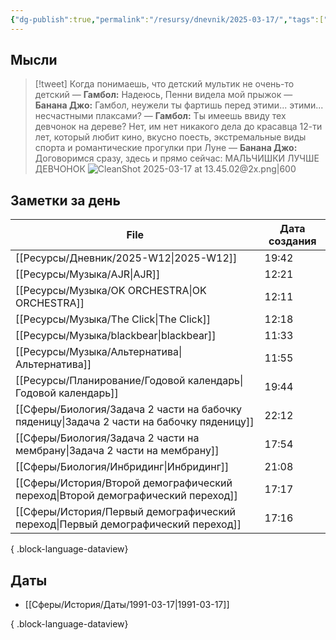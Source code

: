 ```yaml
---
{"dg-publish":true,"permalink":"/resursy/dnevnik/2025-03-17/","tags":["Ежедневнаязаметка"]}
---
```


## Мысли
> [!tweet] Когда понимаешь, что детский мультик не очень-то детский
> — **Гамбол:** Надеюсь, Пенни видела мой прыжок 
> — **Банана Джо:** Гамбол, неужели ты фартишь перед этими... этими... несчастными плаксами?
> — **Гамбол:** Ты имеешь ввиду тех девчонок на дереве? Нет, им нет никакого дела до красавца 12-ти лет, который любит кино, вкусно поесть, экстремальные виды спорта и романтические прогулки при Луне 
> — **Банана Джо:** Договоримся сразу, здесь и прямо сейчас: МАЛЬЧИШКИ ЛУЧШЕ ДЕВЧОНОК
>![CleanShot 2025-03-17 at 13.45.02@2x.png|600](/img/user/%D0%90%D1%80%D1%85%D0%B8%D0%B2/%D0%9A%D1%8D%D1%88/CleanShot%202025-03-17%20at%2013.45.02@2x.png)
## Заметки за день
| File                                                                                         | Дата создания |
| -------------------------------------------------------------------------------------------- | ------------- |
| [[Ресурсы/Дневник/2025-W12\|2025-W12]]                                                    | 19:42         |
| [[Ресурсы/Музыка/AJR\|AJR]]                                                               | 12:21         |
| [[Ресурсы/Музыка/OK ORCHESTRA\|OK ORCHESTRA]]                                             | 12:11         |
| [[Ресурсы/Музыка/The Click\|The Click]]                                                   | 12:18         |
| [[Ресурсы/Музыка/blackbear\|blackbear]]                                                   | 11:33         |
| [[Ресурсы/Музыка/Альтернатива\|Альтернатива]]                                             | 11:55         |
| [[Ресурсы/Планирование/Годовой календарь\|Годовой календарь]]                             | 19:44         |
| [[Сферы/Биология/Задача 2 части на бабочку пяденицу\|Задача 2 части на бабочку пяденицу]] | 22:12         |
| [[Сферы/Биология/Задача 2 части на мембрану\|Задача 2 части на мембрану]]                 | 17:54         |
| [[Сферы/Биология/Инбридинг\|Инбридинг]]                                                   | 21:08         |
| [[Сферы/История/Второй демографический переход\|Второй демографический переход]]          | 17:17         |
| [[Сферы/История/Первый демографический переход\|Первый демографический переход]]          | 17:16         |

{ .block-language-dataview}
## Даты
- [[Сферы/История/Даты/1991-03-17\|1991-03-17]]

{ .block-language-dataview}

